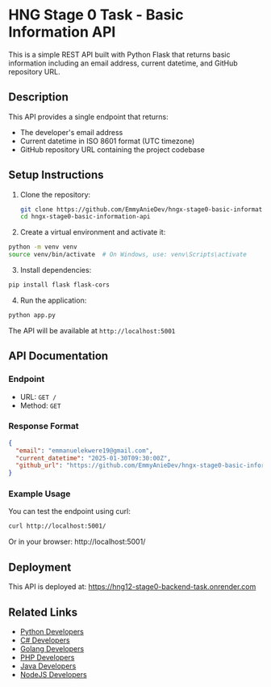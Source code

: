 # HNG Stage 0 Task - Basic Information API

This is a simple REST API built with Python Flask that returns basic information including an email address, current datetime, and GitHub repository URL.

## Description

This API provides a single endpoint that returns:

- The developer's email address
- Current datetime in ISO 8601 format (UTC timezone)
- GitHub repository URL containing the project codebase

## Setup Instructions

1. Clone the repository:

   ```bash
   git clone https://github.com/EmmyAnieDev/hngx-stage0-basic-information-api.git
   cd hngx-stage0-basic-information-api
   ```

2. Create a virtual environment and activate it:

```bash
python -m venv venv
source venv/bin/activate  # On Windows, use: venv\Scripts\activate
```

3. Install dependencies:

```bash
pip install flask flask-cors
```

4. Run the application:

```bash
python app.py
```

The API will be available at `http://localhost:5001`

## API Documentation

### Endpoint

- URL: `GET /`
- Method: `GET`

### Response Format

```json
{
  "email": "emmanuelekwere19@gmail.com",
  "current_datetime": "2025-01-30T09:30:00Z",
  "github_url": "https://github.com/EmmyAnieDev/hngx-stage0-basic-information-api.git"
}
```

### Example Usage

You can test the endpoint using curl:

```bash
curl http://localhost:5001/
```

Or in your browser: http://localhost:5001/

## Deployment

This API is deployed at: https://hng12-stage0-backend-task.onrender.com

## Related Links

- [Python Developers](https://hng.tech/hire/python-developers)
- [C# Developers](https://hng.tech/hire/csharp-developers)
- [Golang Developers](https://hng.tech/hire/golang-developers)
- [PHP Developers](https://hng.tech/hire/php-developers)
- [Java Developers](https://hng.tech/hire/java-developers)
- [NodeJS Developers](https://hng.tech/hire/nodejs-developers)